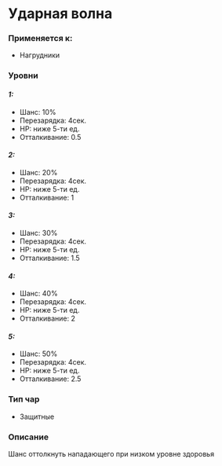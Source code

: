 # Ударная волна

### Применяется к:

* Нагрудники

### Уровни

#### _1:_&#x20;

* Шанс: 10%
* Перезарядка:  4сек.
* HP: ниже 5-ти ед.
* Отталкивание: 0.5

#### _2:_

* Шанс: 20%
* Перезарядка:  4сек.
* HP: ниже 5-ти ед.
* Отталкивание: 1

#### _3:_&#x20;

* Шанс: 30%
* Перезарядка:  4сек.
* HP: ниже 5-ти ед.
* Отталкивание: 1.5

#### _4:_

* Шанс: 40%
* Перезарядка:  4сек.&#x20;
* HP: ниже 5-ти ед.
* Отталкивание: 2

#### _5:_

* Шанс: 50%
* Перезарядка:  4сек.&#x20;
* HP: ниже 5-ти ед.
* Отталкивание: 2.5

### Тип чар

* Защитные

### Описание

Шанс оттолкнуть нападающего при низком уровне здоровья
